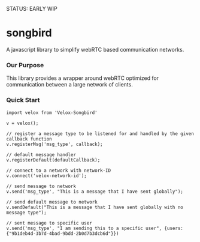STATUS: EARLY WIP

# songbird
A javascript library to simplify webRTC based communication networks.

### Our Purpose
This library provides a wrapper around webRTC optimized for communication between a large network of clients. 

### Quick Start
```
import velox from 'Velox-Songbird'

v = velox(); 

// register a message type to be listened for and handled by the given callback function
v.registerMsg('msg_type', callback);

// default message handler
v.registerDefault(defaultCallback);

// connect to a network with network-ID
v.connect('velox-network-id');

// send message to network
v.send('msg_type', "This is a message that I have sent globally");

// send default message to network
v.sendDefault("This is a message that I have sent globally with no message type");

// sent message to specific user
v.send('msg_type', "I am sending this to a specific user", {users:{"9b1deb4d-3b7d-4bad-9bdd-2b0d7b3dcb6d"}})

```
